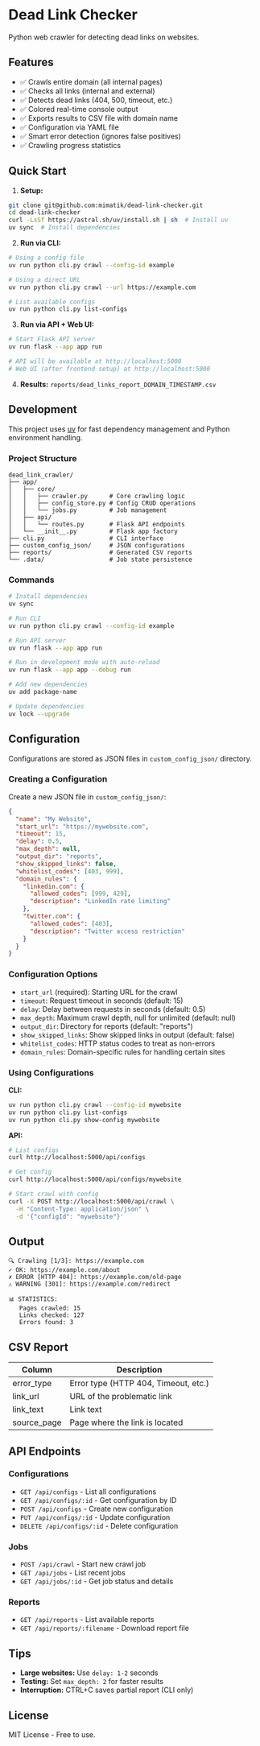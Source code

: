 # Dead Link Checker

Python web crawler for detecting dead links on websites.

## Features

- ✅ Crawls entire domain (all internal pages)
- ✅ Checks all links (internal and external)
- ✅ Detects dead links (404, 500, timeout, etc.)
- ✅ Colored real-time console output
- ✅ Exports results to CSV file with domain name
- ✅ Configuration via YAML file
- ✅ Smart error detection (ignores false positives)
- ✅ Crawling progress statistics

## Quick Start

1. **Setup:**
```bash
git clone git@github.com:mimatik/dead-link-checker.git
cd dead-link-checker
curl -LsSf https://astral.sh/uv/install.sh | sh  # Install uv
uv sync  # Install dependencies
```

2. **Run via CLI:**
```bash
# Using a config file
uv run python cli.py crawl --config-id example

# Using a direct URL
uv run python cli.py crawl --url https://example.com

# List available configs
uv run python cli.py list-configs
```

3. **Run via API + Web UI:**
```bash
# Start Flask API server
uv run flask --app app run

# API will be available at http://localhost:5000
# Web UI (after frontend setup) at http://localhost:5000
```

4. **Results:** `reports/dead_links_report_DOMAIN_TIMESTAMP.csv`

## Development

This project uses [uv](https://docs.astral.sh/uv/) for fast dependency management and Python environment handling.

### Project Structure

```
dead_link_crawler/
├── app/
│   ├── core/
│   │   ├── crawler.py      # Core crawling logic
│   │   ├── config_store.py # Config CRUD operations
│   │   └── jobs.py         # Job management
│   ├── api/
│   │   └── routes.py       # Flask API endpoints
│   └── __init__.py         # Flask app factory
├── cli.py                  # CLI interface
├── custom_config_json/     # JSON configurations
├── reports/                # Generated CSV reports
└── .data/                  # Job state persistence
```

### Commands

```bash
# Install dependencies
uv sync

# Run CLI
uv run python cli.py crawl --config-id example

# Run API server
uv run flask --app app run

# Run in development mode with auto-reload
uv run flask --app app --debug run

# Add new dependencies
uv add package-name

# Update dependencies
uv lock --upgrade
```

## Configuration

Configurations are stored as JSON files in `custom_config_json/` directory.

### Creating a Configuration

Create a new JSON file in `custom_config_json/`:

```json
{
  "name": "My Website",
  "start_url": "https://mywebsite.com",
  "timeout": 15,
  "delay": 0.5,
  "max_depth": null,
  "output_dir": "reports",
  "show_skipped_links": false,
  "whitelist_codes": [403, 999],
  "domain_rules": {
    "linkedin.com": {
      "allowed_codes": [999, 429],
      "description": "LinkedIn rate limiting"
    },
    "twitter.com": {
      "allowed_codes": [403],
      "description": "Twitter access restriction"
    }
  }
}
```

### Configuration Options

- `start_url` (required): Starting URL for the crawl
- `timeout`: Request timeout in seconds (default: 15)
- `delay`: Delay between requests in seconds (default: 0.5)
- `max_depth`: Maximum crawl depth, null for unlimited (default: null)
- `output_dir`: Directory for reports (default: "reports")
- `show_skipped_links`: Show skipped links in output (default: false)
- `whitelist_codes`: HTTP status codes to treat as non-errors
- `domain_rules`: Domain-specific rules for handling certain sites

### Using Configurations

**CLI:**
```bash
uv run python cli.py crawl --config-id mywebsite
uv run python cli.py list-configs
uv run python cli.py show-config mywebsite
```

**API:**
```bash
# List configs
curl http://localhost:5000/api/configs

# Get config
curl http://localhost:5000/api/configs/mywebsite

# Start crawl with config
curl -X POST http://localhost:5000/api/crawl \
  -H "Content-Type: application/json" \
  -d '{"configId": "mywebsite"}'
```

## Output

```
🔍 Crawling [1/3]: https://example.com
✓ OK: https://example.com/about
✗ ERROR [HTTP 404]: https://example.com/old-page
⚠ WARNING [301]: https://example.com/redirect

📊 STATISTICS:
   Pages crawled: 15
   Links checked: 127
   Errors found: 3
```

## CSV Report

| Column | Description |
|--------|-------------|
| error_type | Error type (HTTP 404, Timeout, etc.) |
| link_url | URL of the problematic link |
| link_text | Link text |
| source_page | Page where the link is located |

## API Endpoints

### Configurations
- `GET /api/configs` - List all configurations
- `GET /api/configs/:id` - Get configuration by ID
- `POST /api/configs` - Create new configuration
- `PUT /api/configs/:id` - Update configuration
- `DELETE /api/configs/:id` - Delete configuration

### Jobs
- `POST /api/crawl` - Start new crawl job
- `GET /api/jobs` - List recent jobs
- `GET /api/jobs/:id` - Get job status and details

### Reports
- `GET /api/reports` - List available reports
- `GET /api/reports/:filename` - Download report file

## Tips

- **Large websites:** Use `delay: 1-2` seconds
- **Testing:** Set `max_depth: 2` for faster results
- **Interruption:** CTRL+C saves partial report (CLI only)

## License

MIT License - Free to use.